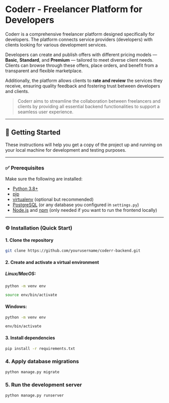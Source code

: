 # Coderr - Freelancer Platform for Developers

Coderr is a comprehensive freelancer platform designed specifically for developers. The platform connects service providers (developers) with clients looking for various development services.

Developers can create and publish offers with different pricing models — **Basic**, **Standard**, and **Premium** — tailored to meet diverse client needs. Clients can browse through these offers, place orders, and benefit from a transparent and flexible marketplace.

Additionally, the platform allows clients to **rate and review** the services they receive, ensuring quality feedback and fostering trust between developers and clients.

> Coderr aims to streamline the collaboration between freelancers and clients by providing all essential backend functionalities to support a seamless user experience.

---

## 🚀 Getting Started

These instructions will help you get a copy of the project up and running on your local machine for development and testing purposes.

---

### ✅ Prerequisites

Make sure the following are installed:

- [Python 3.8+](https://www.python.org/downloads/)
- [pip](https://pip.pypa.io/en/stable/installation/)
- [virtualenv](https://virtualenv.pypa.io/en/latest/) (optional but recommended)
- [PostgreSQL](https://www.postgresql.org/) (or any database you configured in `settings.py`)
- [Node.js](https://nodejs.org/) and [npm](https://www.npmjs.com/) (only needed if you want to run the frontend locally)

---

### ⚙️ Installation (Quick Start)

#### 1. Clone the repository

```bash
git clone https://github.com/yourusername/coderr-backend.git
```


#### 2. Create and activate a virtual environment

##### Linux/MacOS:

```bash
python -m venv env
```

```bash
source env/bin/activate
```
#### Windows:

```bash
python -m venv env
```

```bash
env/bin/activate
```

#### 3. Install dependencies

```bash
pip install -r requirements.txt
```

### 4. Apply database migrations

```bash
python manage.py migrate
```

### 5. Run the development server

```bash
python manage.py runserver
```


